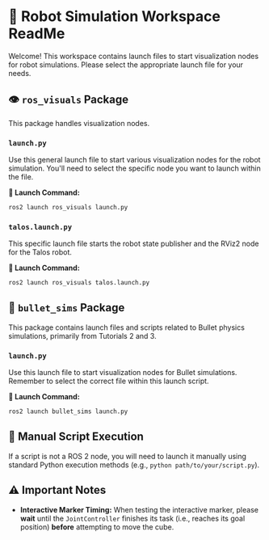 # 🤖 Robot Simulation Workspace ReadMe

Welcome! This workspace contains launch files to start visualization nodes for robot simulations. Please select the appropriate launch file for your needs.

## 👁️ `ros_visuals` Package

This package handles visualization nodes.

### `launch.py`
Use this general launch file to start various visualization nodes for the robot simulation. You'll need to select the specific node you want to launch within the file.

**🚀 Launch Command:**
```bash
ros2 launch ros_visuals launch.py
```

### `talos.launch.py`
This specific launch file starts the robot state publisher and the RViz2 node for the Talos robot.

**🚀 Launch Command:**
```bash
ros2 launch ros_visuals talos.launch.py
```

## 🎯 `bullet_sims` Package

This package contains launch files and scripts related to Bullet physics simulations, primarily from Tutorials 2 and 3.

### `launch.py`
Use this launch file to start visualization nodes for Bullet simulations. Remember to select the correct file within this launch script.

**🚀 Launch Command:**
```bash
ros2 launch bullet_sims launch.py
```

## 📝 Manual Script Execution
If a script is not a ROS 2 node, you will need to launch it manually using standard Python execution methods (e.g., `python path/to/your/script.py`).

## ⚠️ Important Notes

*   **Interactive Marker Timing:** When testing the interactive marker, please **wait** until the `JointController` finishes its task (i.e., reaches its goal position) **before** attempting to move the cube.
